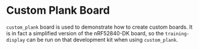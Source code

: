 # Custom Plank Board

`custom_plank` board is used to demonstrate how to create custom boards. It is
in fact a simplified version of the nRF52840-DK board, so the
`training-display` can be run on that development kit when using
`custom_plank`.
